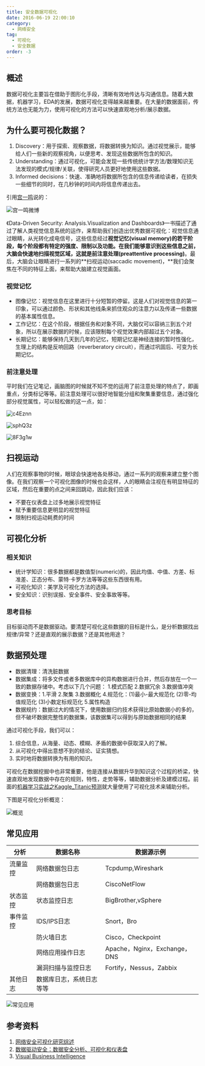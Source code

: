 ```yaml
---
title: 安全数据可视化
date: 2016-06-19 22:00:10
category:
  - 网络安全
tag:
  - 可视化
  - 安全数据
order: -3
---
```


## 概述

数据可视化主要旨在借助于图形化手段，清晰有效地传达与沟通信息。随着大数据，机器学习，EDA的发展，数据可视化变得越来越重要。在大量的数据面前，传统方法也无能为力，使用可视化的方法可以快速直观地分析/展示数据。

## 为什么要可视化数据？

1. Discovery：用于探索、观察数据，将数据转换为知识。通过视觉展示，能够给人们一些新的观察视角，以便思考、发现这些数据所包含的知识。
2. Understanding：通过可视化，可能会发现一些传统统计学方法/数理知识无法发现的模式/规律/关联，使得研究人员更好地使用这些数据。
3. Informed decisions：快速、准确地将数据所包含的信息传递给读者，在损失一些细节的同时，在几秒钟的时间内将信息传递出去。

引用[宫一鸣](https://weibo.com/u/3181671860)说的：

![宫一鸣微博](https://cdn.jsdelivr.net/gh/MarsAuthority/sec_pic@master/uPic/2023-02/QloZrX.jpg)

《Data-Driven Security: Analysis.Visualization and Dashboards》一书描述了通过了解人类视觉信息系统的运作，来帮助我们创造出优秀数据可视化：视觉信息通过眼睛，从光转化成电信号，这些信息经过**视觉记忆(visual memory)**的若干阶段，每个阶段都有特定的强度、限制以及功能。在我们能够意识到这些信息之前，大脑会快速地扫描视觉区域，这就是**前注意处理(preattentive processing)**。最后，大脑会让眼睛进行一系列的**扫视运动(saccadic movement)，**我们会聚焦在不同的特征上面，来帮助大脑建立视觉画面。

### 视觉记忆

- 图像记忆：视觉信息在这里进行十分短暂的停留。这是人们对视觉信息的第一印象，可以通过颜色、形状和其他线条来抓住观众的注意力以及传递一些数据的基本属性信息。
- 工作记忆：在这个阶段，根据任务和对象不同，大脑仅可以容纳三到五个对象，所以在展示数据的时候，应该限制每个视觉效果内部超过五个对象。
- 长期记忆：能够保持几天到几年的记忆，短期记忆是神经连接的暂时性强化，生理上的结构是反响回路（reverberatory circuit），而通过巩固后、可变为长期记忆。

### 前注意处理

平时我们在记笔记，画脑图的时候就不知不觉的运用了前注意处理的特点了，即画重点，分类标记等等。前注意处理可以很好地智能分组和聚集重要信息，通过强化部分视觉属性，可以轻松做的这一点，如：

![c4Eznn](https://cdn.jsdelivr.net/gh/MarsAuthority/sec_pic@master/uPic/2023-02/c4Eznn.jpg)

![sphQ3z](https://cdn.jsdelivr.net/gh/MarsAuthority/sec_pic@master/uPic/2023-02/sphQ3z.jpg)

![8F3g1w](https://cdn.jsdelivr.net/gh/MarsAuthority/sec_pic@master/uPic/2023-02/8F3g1w.jpg)

## ****扫视运动****

人们在观察事物的时候，眼球会快速地各处移动，通过一系列的观察来建立整个图像。在我们观察一个可视化图像的时候也会这样，人的眼睛会注视在有明显特征的区域，然后在重要的点之间来回跳动，因此我们应该：

- 不要在仪表盘上过多地展示视觉特征
- 赋予重要信息更明显的视觉特征
- 限制扫视运动耗费的时间

## 可视化分析

### 相关知识

- 统计学知识：很多数据都是数值型(numeric)的，因此均值、中值、方差、标准差、正态分布、蒙特·卡罗方法等等这些东西很有用。
- 可视化知识：美学及可视化方法的选择。
- 安全知识：识别误报、安全事件、安全事故等等。

### 思考目标

目标驱动而不是数据驱动。要清楚可视化这些数据的目标是什么，是分析数据找出规律/异常？还是直观的展示数据？还是其他用途？

## 数据预处理

- 数据清理：清洗脏数据
- 数据集成：将多文件或者多数据库中的异构数据进行合并，然后存放在一个一致的数据存储中。考虑以下几个问题： 1.模式匹配 2.数据冗余 3.数据值冲突
- 数据变换：1.平滑 2.聚集 3.数据概化 4.规范化：(1)最小-最大规范化 (2)零-均值规范化 (3)小数定标规范化 5.属性构造
- 数据规约：数据过大的情况下，使用数据归约技术获得比原始数据小的多的，但不破坏数据完整性的数据集，该数据集可以得到与原始数据相同的结果

通过可视化手段，我们可以：

1. 综合信息，从海量、动态、模糊、矛盾的数据中获取深入的了解。
2. 从可视化中得出意想不到的结论、证实猜想。
3. 实时地将数据转换为有用的知识。

可视化在数据挖掘中也非常重要，他是连接从数据升华到知识这个过程的桥梁，快速直观地发现数据中存在的规则，特性，走势等等，辅助数据分析及建模过程。前面的[机器学习实战之Kaggle_Titanic预测](http://mars.run/2015/11/Machine%20learning%20kaggle%20titanic-0.8/)就大量使用了可视化技术来辅助分析。

下图是可视化分析概览：

![概览](https://cdn.jsdelivr.net/gh/MarsAuthority/sec_pic@master/uPic/2023-02/dUD5Sp.jpg)

## 常见应用

| 分析 | 数据名称 | 数据源示例 |
| --- | --- | --- |
| 流量监控 | 网络数据包日志 | Tcpdump,Wireshark |
|  | 网络数据包日志 | CiscoNetFlow |
| 状态监控 | 状态监控日志 | BigBrother,vSphere |
| 事件监控 | IDS/IPS日志 | Snort，Bro |
|  | 防火墙日志 | Cisco，Checkpoint |
|  | 网络应用操作日志 | Apache，Nginx，Exchange，DNS |
|  | 漏洞扫描与监控日志 | Fortify，Nessus，Zabbix |
| 其他日志 | 数据库日志，系统日志等等 |  |

![常见应用](https://cdn.jsdelivr.net/gh/MarsAuthority/sec_pic@master/uPic/2023-02/tfEAXK.jpg)

## 参考资料

1. [网络安全可视化研究综述](http://www.cqvip.com/read/read.aspx?id=27784761)
2. [数据驱动安全：数据安全分析、可视化和仪表盘](https://item.jd.com/11771405.html)
3. [Visual Business Intelligence](https://www.perceptualedge.com/blog/?p=1897)